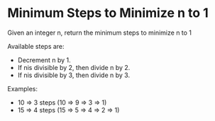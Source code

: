 # Minimum Steps to Minimize n to 1

Given an integer n, return the minimum
steps to minimize n to 1

Available steps are:

- Decrement n by 1.
- If nis divisible by 2, then divide n by 2.
- If nis divisible by 3, then divide n by 3.

Examples:

- 10 => 3 steps (10 => 9 => 3 => 1)
- 15 => 4 steps (15 => 5 => 4 => 2 => 1)


